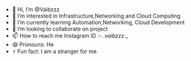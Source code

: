 - 👋 Hi, I’m @Vaibzzz
- 👀 I’m interested in Infrastructure,Networking and Cloud Computing
- 🌱 I’m currently learning Automation,Networking, Cloud Development
- 💞️ I’m looking to collaborate on project
- 📫 How to reach me Instagram ID :- _.vaibzzz.__
- 😄 Pronouns: He
- ⚡ Fun fact: I am a stranger for me.

<!---
Vaibin/Vaibin is a ✨ special ✨ repository because its `README.md` (this file) appears on your GitHub profile.
You can click the Preview link to take a look at your changes.
--->
